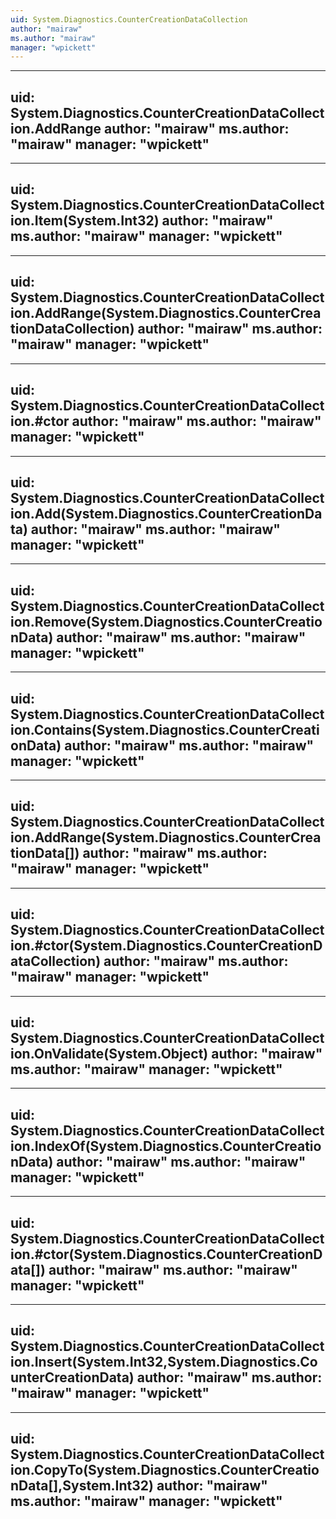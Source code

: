 ```yaml
---
uid: System.Diagnostics.CounterCreationDataCollection
author: "mairaw"
ms.author: "mairaw"
manager: "wpickett"
---
```


---
uid: System.Diagnostics.CounterCreationDataCollection.AddRange
author: "mairaw"
ms.author: "mairaw"
manager: "wpickett"
---

---
uid: System.Diagnostics.CounterCreationDataCollection.Item(System.Int32)
author: "mairaw"
ms.author: "mairaw"
manager: "wpickett"
---

---
uid: System.Diagnostics.CounterCreationDataCollection.AddRange(System.Diagnostics.CounterCreationDataCollection)
author: "mairaw"
ms.author: "mairaw"
manager: "wpickett"
---

---
uid: System.Diagnostics.CounterCreationDataCollection.#ctor
author: "mairaw"
ms.author: "mairaw"
manager: "wpickett"
---

---
uid: System.Diagnostics.CounterCreationDataCollection.Add(System.Diagnostics.CounterCreationData)
author: "mairaw"
ms.author: "mairaw"
manager: "wpickett"
---

---
uid: System.Diagnostics.CounterCreationDataCollection.Remove(System.Diagnostics.CounterCreationData)
author: "mairaw"
ms.author: "mairaw"
manager: "wpickett"
---

---
uid: System.Diagnostics.CounterCreationDataCollection.Contains(System.Diagnostics.CounterCreationData)
author: "mairaw"
ms.author: "mairaw"
manager: "wpickett"
---

---
uid: System.Diagnostics.CounterCreationDataCollection.AddRange(System.Diagnostics.CounterCreationData[])
author: "mairaw"
ms.author: "mairaw"
manager: "wpickett"
---

---
uid: System.Diagnostics.CounterCreationDataCollection.#ctor(System.Diagnostics.CounterCreationDataCollection)
author: "mairaw"
ms.author: "mairaw"
manager: "wpickett"
---

---
uid: System.Diagnostics.CounterCreationDataCollection.OnValidate(System.Object)
author: "mairaw"
ms.author: "mairaw"
manager: "wpickett"
---

---
uid: System.Diagnostics.CounterCreationDataCollection.IndexOf(System.Diagnostics.CounterCreationData)
author: "mairaw"
ms.author: "mairaw"
manager: "wpickett"
---

---
uid: System.Diagnostics.CounterCreationDataCollection.#ctor(System.Diagnostics.CounterCreationData[])
author: "mairaw"
ms.author: "mairaw"
manager: "wpickett"
---

---
uid: System.Diagnostics.CounterCreationDataCollection.Insert(System.Int32,System.Diagnostics.CounterCreationData)
author: "mairaw"
ms.author: "mairaw"
manager: "wpickett"
---

---
uid: System.Diagnostics.CounterCreationDataCollection.CopyTo(System.Diagnostics.CounterCreationData[],System.Int32)
author: "mairaw"
ms.author: "mairaw"
manager: "wpickett"
---
